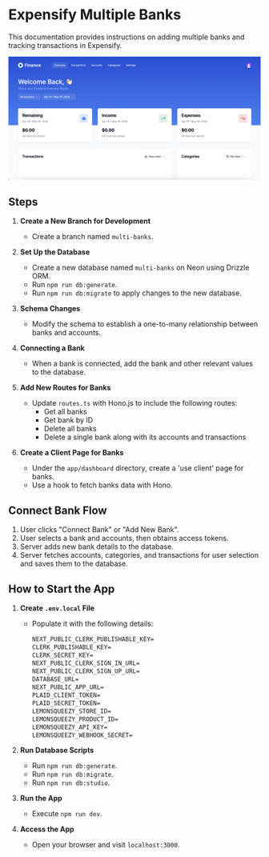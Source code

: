 # Expensify Multiple Banks

This documentation provides instructions on adding multiple banks and tracking transactions in Expensify.

![Example Image](images/screenshot.png)

## Steps

1. **Create a New Branch for Development**
   - Create a branch named `multi-banks`.

2. **Set Up the Database**
   - Create a new database named `multi-banks` on Neon using Drizzle ORM.
   - Run `npm run db:generate`.
   - Run `npm run db:migrate` to apply changes to the new database.

3. **Schema Changes**
   - Modify the schema to establish a one-to-many relationship between banks and accounts.

4. **Connecting a Bank**
   - When a bank is connected, add the bank and other relevant values to the database.

5. **Add New Routes for Banks**
   - Update `routes.ts` with Hono.js to include the following routes:
     - Get all banks
     - Get bank by ID
     - Delete all banks
     - Delete a single bank along with its accounts and transactions

6. **Create a Client Page for Banks**
   - Under the `app/dashboard` directory, create a 'use client' page for banks.
   - Use a hook to fetch banks data with Hono.

## Connect Bank Flow

1. User clicks "Connect Bank" or "Add New Bank".
2. User selects a bank and accounts, then obtains access tokens.
3. Server adds new bank details to the database.
4. Server fetches accounts, categories, and transactions for user selection and saves them to the database.

## How to Start the App

1. **Create `.env.local` File**
   - Populate it with the following details:
     ```
     NEXT_PUBLIC_CLERK_PUBLISHABLE_KEY=
     CLERK_PUBLISHABLE_KEY=
     CLERK_SECRET_KEY=
     NEXT_PUBLIC_CLERK_SIGN_IN_URL=
     NEXT_PUBLIC_CLERK_SIGN_UP_URL=
     DATABASE_URL=
     NEXT_PUBLIC_APP_URL=
     PLAID_CLIENT_TOKEN=
     PLAID_SECRET_TOKEN=
     LEMONSQUEEZY_STORE_ID=
     LEMONSQUEEZY_PRODUCT_ID=
     LEMONSQUEEZY_API_KEY=
     LEMONSQUEEZY_WEBHOOK_SECRET=
     ```

2. **Run Database Scripts**
   - Run `npm run db:generate`.
   - Run `npm run db:migrate`.
   - Run `npm run db:studio`.

3. **Run the App**
   - Execute `npm run dev`.

4. **Access the App**
   - Open your browser and visit `localhost:3000`.
